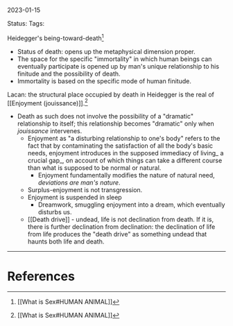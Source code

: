 2023-01-15

Status: 
Tags: 

Heidegger's being-toward-death[^1]
* Status of death: opens up the metaphysical dimension proper.
* The space for the specific "immortality" in which human beings can eventually participate is opened up by man's unique relationship to his finitude and the possibility of death.
* Immortality is based on the specific mode of human finitude.

Lacan: the structural place occupied by death in Heidegger is the real of [[Enjoyment (jouissance)]].[^1]
 * Death as such does not involve the possibility of a "dramatic" relationship to itself; this relationship becomes "dramatic" only when *jouissance* intervenes.
    * Enjoyment as "a disturbing relationship to one's body" refers to the fact that by contaminating the satisfaction of all the body's basic needs, enjoyment introduces in the supposed immediacy of living_ a crucial gap_, on account of which things can take a different course than what is supposed to be normal or natural.
        * Enjoyment fundamentally modifies the nature of natural need, _deviations are man's nature_. 
    * Surplus-enjoyment is not transgression.
    * Enjoyment is suspended in sleep
        * Dreamwork, smuggling enjoyment into a dream, which eventually disturbs us.
    * [[Death drive]] - undead, life is not declination from death. If it is, there is further declination from declination: the declination of life from life produces the "death drive" as something undead that haunts both life and death.
---
# References

[^1]: [[What is Sex#HUMAN ANIMAL]]